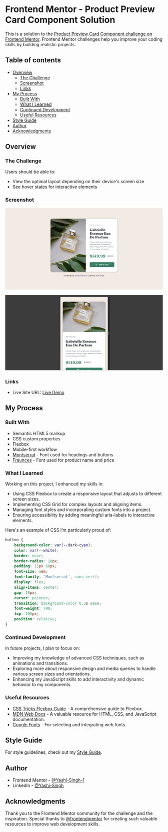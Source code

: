 # Frontend Mentor - Product Preview Card Component Solution

This is a solution to the [Product Preview Card Component challenge on Frontend Mentor](https://www.frontendmentor.io/challenges/product-preview-card-component-GO7UmttRfa). Frontend Mentor challenges help you improve your coding skills by building realistic projects.

## Table of contents

- [Overview](#overview)
  - [The Challenge](#the-challenge)
  - [Screenshot](#screenshot)
  - [Links](#links)
- [My Process](#my-process)
  - [Built With](#built-with)
  - [What I Learned](#what-i-learned)
  - [Continued Development](#continued-development)
  - [Useful Resources](#useful-resources)
- [Style Guide](#style-guide)
- [Author](#author)
- [Acknowledgments](#acknowledgments)

## Overview

### The Challenge

Users should be able to:

- View the optimal layout depending on their device's screen size
- See hover states for interactive elements

### Screenshot

![Product Preview Card Component Desktop Preview](images/Desktop-Preview.png)

![Product Preview Card Component Mobile Preview](images/Mobile-Preview.png)

### Links

- Live Site URL: [Live Demo](https://product-preview-card-compnent.netlify.app/)

## My Process

### Built With

- Semantic HTML5 markup
- CSS custom properties
- Flexbox
- Mobile-first workflow
- [Montserrat](https://fonts.google.com/specimen/Montserrat) - Font used for headings and buttons
- [Fraunces](https://fonts.google.com/specimen/Fraunces) - Font used for product name and price

### What I Learned

Working on this project, I enhanced my skills in:

- Using CSS Flexbox to create a responsive layout that adjusts to different screen sizes.
- Implementing CSS Grid for complex layouts and aligning items.
- Managing font styles and incorporating custom fonts into a project.
- Ensuring accessibility by adding meaningful aria-labels to interactive elements.

Here's an example of CSS I’m particularly proud of:

```css
button {
    background-color: var(--dark-cyan);
    color: var(--white);
    border: none;
    border-radius: 10px;
    padding: 15px 60px;
    font-size: 1em;
    font-family: 'Montserrat', sans-serif;
    display: flex;
    align-items: center;
    gap: 18px;
    cursor: pointer;
    transition: background-color 0.3s ease;
    font-weight: 700;
    top: 105px;
    position: relative;
}
```

### Continued Development

In future projects, I plan to focus on:

- Improving my knowledge of advanced CSS techniques, such as animations and transitions.
- Exploring more about responsive design and media queries to handle various screen sizes and orientations.
- Enhancing my JavaScript skills to add interactivity and dynamic behavior to my components.

### Useful Resources

- [CSS Tricks Flexbox Guide](https://css-tricks.com/snippets/css/a-guide-to-flexbox/) - A comprehensive guide to Flexbox.
- [MDN Web Docs](https://developer.mozilla.org/en-US/) - A valuable resource for HTML, CSS, and JavaScript documentation.
- [Google Fonts](https://fonts.google.com/) - For selecting and integrating web fonts.

## Style Guide

For style guidelines, check out my [Style Guide](Style-Guide.md).

## Author

- Frontend Mentor - [@Yashi-Singh-1](https://www.frontendmentor.io/profile/Yashi-Singh-1)
- LinkedIn - [@Yashi-Singh](www.linkedin.com/in/yashi-singh-b4143a246)

## Acknowledgments

Thank you to the Frontend Mentor community for the challenge and the inspiration. Special thanks to [@frontendmentor](https://www.frontendmentor.io/) for creating such valuable resources to improve web development skills.
